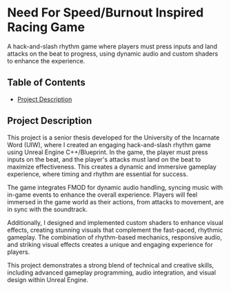# Need For Speed/Burnout Inspired Racing Game

A hack-and-slash rhythm game where players must press inputs and land attacks on the beat to progress, using dynamic audio and custom shaders to enhance the experience.

## Table of Contents
- [Project Description](#project-description)

## Project Description
This project is a senior thesis developed for the University of the Incarnate Word (UIW), where I created an engaging hack-and-slash rhythm game using Unreal Engine C++/Blueprint. In the game, the player must press inputs on the beat, and the player's attacks must land on the beat to maximize effectiveness. This creates a dynamic and immersive gameplay experience, where timing and rhythm are essential for success.

The game integrates FMOD for dynamic audio handling, syncing music with in-game events to enhance the overall experience. Players will feel immersed in the game world as their actions, from attacks to movement, are in sync with the soundtrack.

Additionally, I designed and implemented custom shaders to enhance visual effects, creating stunning visuals that complement the fast-paced, rhythmic gameplay. The combination of rhythm-based mechanics, responsive audio, and striking visual effects creates a unique and engaging experience for players.

This project demonstrates a strong blend of technical and creative skills, including advanced gameplay programming, audio integration, and visual design within Unreal Engine.
